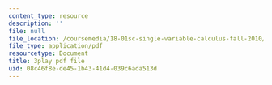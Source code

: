 ```yaml
---
content_type: resource
description: ''
file: null
file_location: /coursemedia/18-01sc-single-variable-calculus-fall-2010/08c46f8ede451b4341d4039c6ada513d_KhwQKE_tld0.pdf
file_type: application/pdf
resourcetype: Document
title: 3play pdf file
uid: 08c46f8e-de45-1b43-41d4-039c6ada513d
---
```

